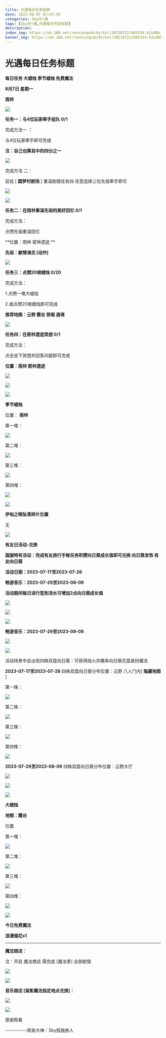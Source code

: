 ```yaml
---
title: 光遇每日任务标题
date: 2023-08-07 07:47:59
categories: Sky光•遇
tags: [Sky光•遇,光遇每日任务标题]
description: 
index_img: https://ok.166.net/reunionpub/ds/kol/20210722/001554-k2u90bj7ay.png?imageView&thumbnail=600x0&type=jpg
banner_img: https://ok.166.net/reunionpub/ds/kol/20210722/001554-k2u90bj7ay.png?imageView&thumbnail=600x0&type=jpg
---
```

# 光遇每日任务标题
**每日任务 大蜡烛 季节蜡烛 免费魔法**

 **8月7日 星期一**

 **雨林**

![](https://img.166.net/reunionpub/ds/kol/20230807/004425-3vu952fpgh.jpg)

 **任务一：与4位玩家牵手组队 0/1**

完成方法一 **：**

与4位玩家牵手即可完成

 **注：自己也算其中的四分之一**

![](https://img.166.net/reunionpub/ds/kol/20230807/003713-qns5w7t6ij.jpeg)

完成方法 二：

前往 [ **圆梦村剧场** ] 重温剧情任务四 任意选择三位先祖牵手即可

![](https://img.166.net/reunionpub/ds/kol/20230807/003722-fusplzc0td.jpeg)

![](https://img.166.net/reunionpub/ds/kol/20230807/003728-2wbkr6vpso.jpeg)

 **任务二：在雨林重温先祖的美好回忆 0/1**

完成方法：

点燃先祖重温回忆

 **位置：雨林 密林遗迹  **

 **先祖：献情演员 [动作]**

![](https://img.166.net/reunionpub/ds/kol/20230807/003945-3msoply8wh.jpeg)

 **任务三：点燃20根蜡烛 0/20**

完成方法：

1.点燃一堆大蜡烛

2.或点燃20根蜡烛即可完成

 **推荐地图：云野 霞谷 禁阁 遇境**

![](https://img.166.net/reunionpub/ds/kol/20230807/003743-zhp7jg4net.jpg)

 **任务四：在密林遗迹冥想 0/1**

完成方法：

点击坐下冥想并回答问题即可完成

 **位置：雨林 密林遗迹**

![](https://img.166.net/reunionpub/ds/kol/20230807/003758-ufewor7npt.jpg)

![](https://img.166.net/reunionpub/ds/kol/20230807/003805-v85jcne1to.jpg)

![](https://img.166.net/reunionpub/ds/kol/20230502/053253-tkp31d0r2j.png)

 **季节蜡烛**

位置： **雨林**

第一堆：

![](https://img.166.net/reunionpub/ds/kol/20230807/003241-mgf4aneu18.jpeg)

第二堆：

![](https://img.166.net/reunionpub/ds/kol/20230807/003256-fz749yj1ds.jpeg)

第三堆：

![](https://img.166.net/reunionpub/ds/kol/20230807/003302-4bmqrlz6de.jpeg)

第四堆：

![](https://img.166.net/reunionpub/ds/kol/20230807/003308-5hcn0tvd86.jpeg)

![](https://img.166.net/reunionpub/ds/kol/20230502/053253-tkp31d0r2j.png)

 **伊甸之眼坠落碎片位置**

无

![](https://img.166.net/reunionpub/ds/kol/20230501/003537-boqnslm12s.png)

 **有友日活动-兑换**

 **国服特有活动：完成有友旅行手账任务积攒向日葵成长值即可兑换  向日葵发饰 有友向日葵**

 **活动日期：2023-07-17至2023-07-26**

 **畅游音乐：2023-07-29至2023-08-09**

 **活动期间每日进行签到浇水可增加2点向日葵成长值**

![](https://img.166.net/reunionpub/ds/kol/20230717/085621-tcvd5hzkeo.jpg)

![](https://img.166.net/reunionpub/ds/kol/20230717/085629-i5l6p40ud7.jpg)

![](https://img.166.net/reunionpub/ds/kol/20230717/085637-82p0mvqdhr.jpeg)

 **畅游音乐：2023-07-29至2023-08-09**

![](https://img.166.net/reunionpub/ds/kol/20230729/234509-ceb967pyod.jpg)

![](https://img.166.net/reunionpub/ds/kol/20230729/234528-uqwmfi40b9.jpeg)

活动场景中会出现四株双盘向日葵：可获得烛火并概率向日葵花盘装扮魔法

 **2023-07-17至2023-07-26** 四株双盘向日葵分布位置：云野 八人门内[ **隐藏地图** ]

第一株：

![](https://img.166.net/reunionpub/ds/kol/20230717/101702-tf7dbvij2a.jpg)

第二株：

![](https://img.166.net/reunionpub/ds/kol/20230717/101726-ip42bnj9l5.jpg)

第三株：

![](https://img.166.net/reunionpub/ds/kol/20230717/101901-ld790rk25c.jpg)

第四株：

![](https://img.166.net/reunionpub/ds/kol/20230717/101914-b8elfcson9.jpg)

 **2023-07-29至2023-08-09** 四株双盘向日葵分布位置：云野大厅

![](https://img.166.net/reunionpub/ds/kol/20230730/113036-fcr1n5zwo8.jpg)

![](https://img.166.net/reunionpub/ds/kol/20230730/113043-jyuqweam6c.jpg)

![](https://img.166.net/reunionpub/ds/kol/20230501/003537-boqnslm12s.png)

 **大蜡烛**

 **地图：霞谷**

位置

第一堆：

![](https://img.166.net/reunionpub/ds/kol/20230807/003503-el1wdcb56g.jpeg)

第二堆：

![](https://img.166.net/reunionpub/ds/kol/20230807/003512-fmenqp1ah0.jpeg)

第三堆：

![](https://img.166.net/reunionpub/ds/kol/20230807/003519-ovwqfsber5.jpeg)

第四堆：

![](https://img.166.net/reunionpub/ds/kol/20230807/003525-oi42nfdsmh.jpeg)

![](https://img.166.net/reunionpub/ds/kol/20221018/100256-wzutnocka0.png)

 **今日免费魔法**

 **浪漫烟花x1**

 ****

**魔法商店：**

注：开启 魔法商店 需完成 [魔法季] 全部剧情

![](https://img.166.net/reunionpub/ds/kol/20221018/100559-oibznvdtus.png)

![](https://img.166.net/reunionpub/ds/kol/20230807/003602-sm3iqkoecf.jpeg)

 **音乐商店 [留影魔法指定地点兑换]：**

![](https://img.166.net/reunionpub/ds/kol/20230807/003618-mt1suzi74w.jpeg)

![](https://img.166.net/reunionpub/ds/kol/20230502/235738-ls601349yq.png)

感谢观看

\-----------网易大神：Sky孤独旅人

